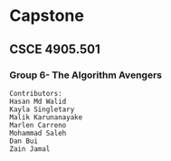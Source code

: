 # Capstone
## CSCE 4905.501
### Group 6- The Algorithm Avengers

```
Contributors:
Hasan Md Walid
Kayla Singletary
Malik Karunanayake
Marlen Carreno
Mohammad Saleh
Dan Bui
Zain Jamal
```
